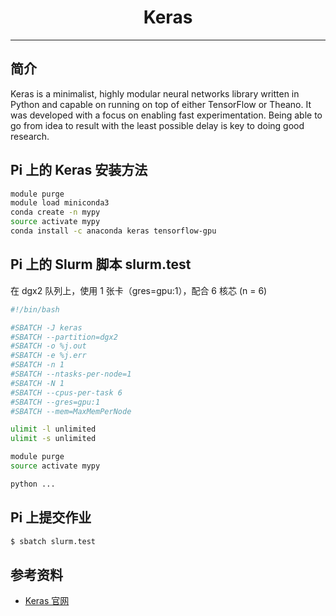 # <center>Keras</center> 

-----

## 简介

Keras is a minimalist, highly modular neural networks library written in Python and capable on running on top of either TensorFlow or Theano. It was developed with a focus on enabling fast experimentation. Being able to go from idea to result with the least possible delay is key to doing good research.

## Pi 上的 Keras 安装方法

```bash
module purge
module load miniconda3
conda create -n mypy
source activate mypy
conda install -c anaconda keras tensorflow-gpu
```

## Pi 上的 Slurm 脚本 slurm.test
在 dgx2 队列上，使用 1 张卡（gres=gpu:1），配合 6 核芯 (n = 6)<br>
```bash
#!/bin/bash

#SBATCH -J keras
#SBATCH --partition=dgx2
#SBATCH -o %j.out
#SBATCH -e %j.err
#SBATCH -n 1
#SBATCH --ntasks-per-node=1
#SBATCH -N 1
#SBATCH --cpus-per-task 6
#SBATCH --gres=gpu:1
#SBATCH --mem=MaxMemPerNode

ulimit -l unlimited
ulimit -s unlimited

module purge
source activate mypy

python ...
```
  
## Pi 上提交作业
```bash
$ sbatch slurm.test
```

## 参考资料
- [Keras 官网](https://keras.io/)
